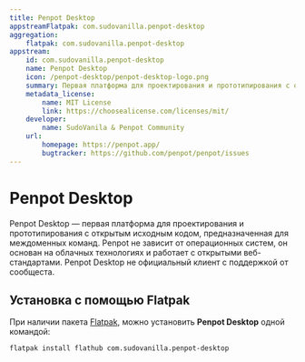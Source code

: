 ```yaml
---
title: Penpot Desktop
appstreamFlatpak: com.sudovanilla.penpot-desktop
aggregation: 
    flatpak: com.sudovanilla.penpot-desktop
appstream:
    id: com.sudovanilla.penpot-desktop
    name: Penpot Desktop
    icon: /penpot-desktop/penpot-desktop-logo.png
    summary: Первая платформа для проектирования и прототипирования с открытым исходным кодом, предназначенная для междоменных команд. 
    metadata_license: 
        name: MIT License
        link: https://choosealicense.com/licenses/mit/
    developer: 
        name: SudoVanila & Penpot Community
    url: 
        homepage: https://penpot.app/
        bugtracker: https://github.com/penpot/penpot/issues
---
```




# Penpot Desktop

Penpot Desktop — первая платформа для проектирования и прототипирования с открытым исходным кодом, предназначенная для междоменных команд. Penpot не зависит от операционных систем, он основан на облачных технологиях и работает с открытыми веб-стандартами. Penpot Desktop не официальный клиент с поддержкой от сообщеста.

## Установка c помощью Flatpak

При наличии пакета [Flatpak](/flatpak), можно установить **Penpot Desktop** одной командой:

```shell
flatpak install flathub com.sudovanilla.penpot-desktop
```

<!--@include: ./parts/install/software-flatpak.md-->